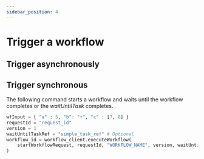 ```yaml
---
sidebar_position: 4
---
```


# Trigger a workflow

## Trigger asynchronously

## Trigger synchronous

The following command starts a workflow and waits until the workflow completes or the *waitUntilTask* completes.

```python
wfInput = { "a" : 5, "b": "+", "c" : [7, 8] }
requestId = "request_id"
version = 1
waitUntilTaskRef = "simple_task_ref" # Optional
workflow_id = workflow_client.executeWorkflow(
    startWorkflowRequest, requestId, "WORKFLOW_NAME", version, waitUntilTaskRef
)
```